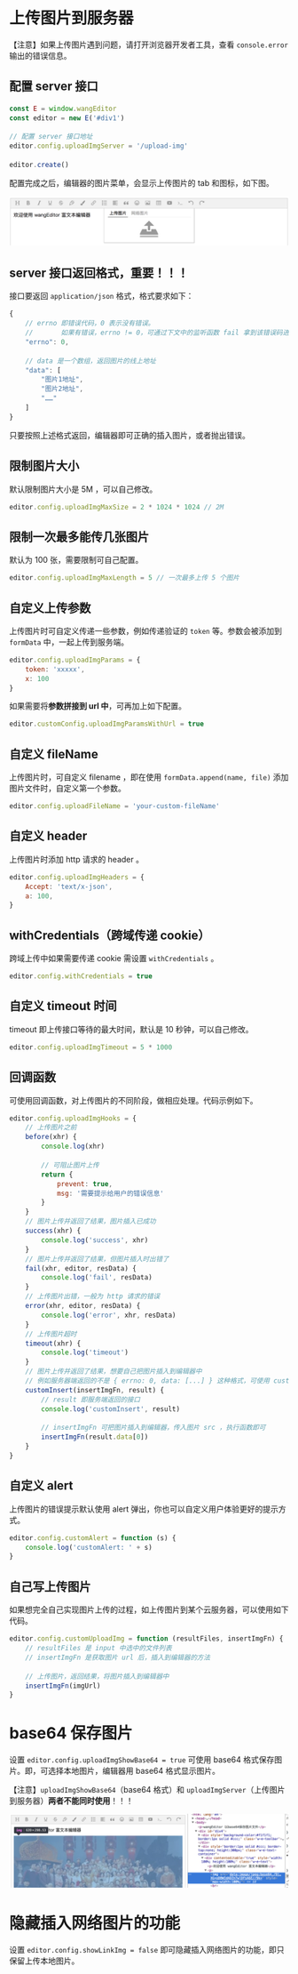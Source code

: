 # 上传图片到服务器

【注意】如果上传图片遇到问题，请打开浏览器开发者工具，查看 `console.error` 输出的错误信息。

## 配置 server 接口

```js
const E = window.wangEditor
const editor = new E('#div1')

// 配置 server 接口地址
editor.config.uploadImgServer = '/upload-img'

editor.create()
```

配置完成之后，编辑器的图片菜单，会显示上传图片的 tab 和图标，如下图。

![](../_images/upload-img.png)

## server 接口返回格式，重要！！！

接口要返回 `application/json` 格式，格式要求如下：

```js
{
    // errno 即错误代码，0 表示没有错误。
    //       如果有错误，errno != 0，可通过下文中的监听函数 fail 拿到该错误码进行自定义处理
    "errno": 0,

    // data 是一个数组，返回图片的线上地址
    "data": [
        "图片1地址",
        "图片2地址",
        "……"
    ]
}
```

只要按照上述格式返回，编辑器即可正确的插入图片，或者抛出错误。

## 限制图片大小

默认限制图片大小是 5M ，可以自己修改。

```js
editor.config.uploadImgMaxSize = 2 * 1024 * 1024 // 2M
```

## 限制一次最多能传几张图片

默认为 100 张，需要限制可自己配置。

```js
editor.config.uploadImgMaxLength = 5 // 一次最多上传 5 个图片
```

## 自定义上传参数

上传图片时可自定义传递一些参数，例如传递验证的 `token` 等。参数会被添加到 `formData` 中，一起上传到服务端。

```js
editor.config.uploadImgParams = {
    token: 'xxxxx',
    x: 100
}
```

如果需要将**参数拼接到 url 中**，可再加上如下配置。

```js
editor.customConfig.uploadImgParamsWithUrl = true
```

## 自定义 fileName

上传图片时，可自定义 filename ，即在使用 `formData.append(name, file)` 添加图片文件时，自定义第一个参数。

```js
editor.config.uploadFileName = 'your-custom-fileName'
```

## 自定义 header

上传图片时添加 http 请求的 header 。

```js
editor.config.uploadImgHeaders = {
    Accept: 'text/x-json',
    a: 100,
}
```

## withCredentials（跨域传递 cookie）

跨域上传中如果需要传递 cookie 需设置 `withCredentials` 。

```js
editor.config.withCredentials = true
```

## 自定义 timeout 时间

timeout 即上传接口等待的最大时间，默认是 10 秒钟，可以自己修改。

```js
editor.config.uploadImgTimeout = 5 * 1000
```

## 回调函数

可使用回调函数，对上传图片的不同阶段，做相应处理。代码示例如下。

```js
editor.config.uploadImgHooks = {
    // 上传图片之前
    before(xhr) {
        console.log(xhr)

        // 可阻止图片上传
        return {
            prevent: true,
            msg: '需要提示给用户的错误信息'
        }
    }
    // 图片上传并返回了结果，图片插入已成功
    success(xhr) {
        console.log('success', xhr)
    }
    // 图片上传并返回了结果，但图片插入时出错了
    fail(xhr, editor, resData) {
        console.log('fail', resData)
    }
    // 上传图片出错，一般为 http 请求的错误
    error(xhr, editor, resData) {
        console.log('error', xhr, resData)
    }
    // 上传图片超时
    timeout(xhr) {
        console.log('timeout')
    }
    // 图片上传并返回了结果，想要自己把图片插入到编辑器中
    // 例如服务器端返回的不是 { errno: 0, data: [...] } 这种格式，可使用 customInsert
    customInsert(insertImgFn, result) {
        // result 即服务端返回的接口
        console.log('customInsert', result)

        // insertImgFn 可把图片插入到编辑器，传入图片 src ，执行函数即可
        insertImgFn(result.data[0])
    }
}
```

## 自定义 alert

上传图片的错误提示默认使用 alert 弹出，你也可以自定义用户体验更好的提示方式。

```js
editor.config.customAlert = function (s) {
    console.log('customAlert: ' + s)
}
```

## 自己写上传图片

如果想完全自己实现图片上传的过程，如上传图片到某个云服务器，可以使用如下代码。

```js
editor.config.customUploadImg = function (resultFiles, insertImgFn) {
    // resultFiles 是 input 中选中的文件列表
    // insertImgFn 是获取图片 url 后，插入到编辑器的方法

    // 上传图片，返回结果，将图片插入到编辑器中
    insertImgFn(imgUrl)
}
```

# base64 保存图片

设置 `editor.config.uploadImgShowBase64 = true` 可使用 base64 格式保存图片。即，可选择本地图片，编辑器用 base64 格式显示图片。

【注意】`uploadImgShowBase64`（base64 格式）和 `uploadImgServer`（上传图片到服务器）**两者不能同时使用**！！！

![](../_images/base64.png)

# 隐藏插入网络图片的功能

设置 `editor.config.showLinkImg = false` 即可隐藏插入网络图片的功能，即只保留上传本地图片。
